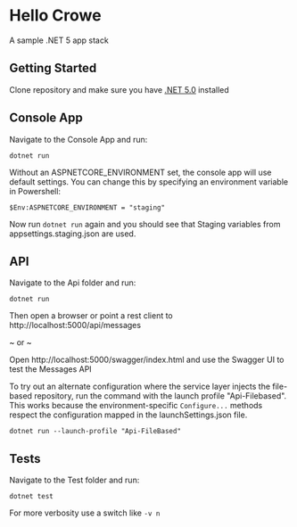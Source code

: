 # Hello Crowe
A sample .NET 5 app stack

## Getting Started
Clone repository and make sure you have [.NET 5.0](https://dotnet.microsoft.com/download/dotnet/5.0) installed

## Console App
Navigate to the Console App and run:

```
dotnet run
```
Without an ASPNETCORE_ENVIRONMENT set, the console app will use default settings.  You can change this by specifying an environment variable in Powershell:

```
$Env:ASPNETCORE_ENVIRONMENT = "staging"   
```
Now run `dotnet run` again and you should see that Staging variables from appsettings.staging.json are used.

## API
Navigate to the Api folder and run:

```
dotnet run
```

Then open a browser or point a rest client to http://localhost:5000/api/messages

~ or ~

Open http://localhost:5000/swagger/index.html and use the Swagger UI to test the Messages API

To try out an alternate configuration where the service layer injects the file-based repository, run the command with the launch profile "Api-Filebased". This works because the environment-specific `Configure...` methods respect the configuration mapped in the launchSettings.json file.

```
dotnet run --launch-profile "Api-FileBased"
```


## Tests

Navigate to the Test folder and run:

```
dotnet test
```

For more verbosity use a switch like `-v n`